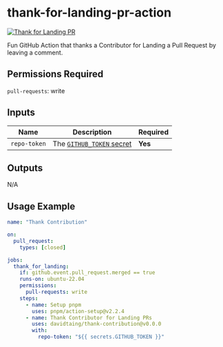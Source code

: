 # thank-for-landing-pr-action

[![Thank for Landing PR](https://github.com/davidtaing/thank-for-landing-pr-action/actions/workflows/thank-for-landing.yml/badge.svg)](https://github.com/davidtaing/thank-for-landing-pr-action/actions/workflows/thank-for-landing.yml)

Fun GitHub Action that thanks a Contributor for Landing a Pull Request by leaving a comment.

## Permissions Required

`pull-requests`: write

## Inputs

| Name         | Description                                                                                                                                                           | Required |
| ------------ | --------------------------------------------------------------------------------------------------------------------------------------------------------------------- | -------- |
| `repo-token` | The [`GITHUB_TOKEN` secret](https://docs.github.com/en/actions/configuring-and-managing-workflows/authenticating-with-the-github_token#about-the-github_token-secret) | **Yes**  |

## Outputs

N/A

## Usage Example

```yml
name: "Thank Contribution"

on:
  pull_request:
    types: [closed]

jobs:
  thank_for_landing:
    if: github.event.pull_request.merged == true
    runs-on: ubuntu-22.04
    permissions:
      pull-requests: write
    steps:
      - name: Setup pnpm
        uses: pnpm/action-setup@v2.2.4
      - name: Thank Contributor for Landing PRs
        uses: davidtaing/thank-contribution@v0.0.0
        with:
          repo-token: "${{ secrets.GITHUB_TOKEN }}"
```
